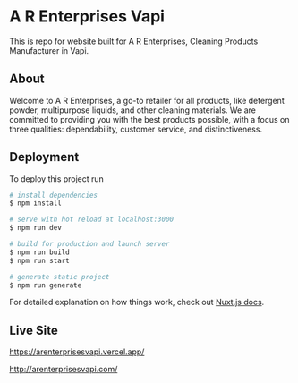 
# A R Enterprises Vapi

This is repo for website built for A R Enterprises, Cleaning Products Manufacturer in Vapi.


## About

Welcome to A R Enterprises, a go-to retailer for all products, like detergent powder, multipurpose liquids, and other cleaning materials. We are committed to providing you with the best products possible, with a focus on three qualities: dependability, customer service, and distinctiveness.

## Deployment

To deploy this project run

```bash
# install dependencies
$ npm install

# serve with hot reload at localhost:3000
$ npm run dev

# build for production and launch server
$ npm run build
$ npm run start

# generate static project
$ npm run generate
```

For detailed explanation on how things work, check out [Nuxt.js docs](https://nuxtjs.org).



## Live Site

https://arenterprisesvapi.vercel.app/

http://arenterprisesvapi.com/

